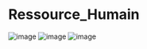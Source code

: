# Ressource_Humain
![image](https://github.com/fadwalalloucht/Ressource_Humain/assets/79417630/4effe42b-b586-4b2f-b65f-89aad8a92406)
![image](https://github.com/fadwalalloucht/Ressource_Humain/assets/79417630/2ddd2278-cc4c-439a-901b-bd91195af6ae)
![image](https://github.com/fadwalalloucht/Ressource_Humain/assets/79417630/67b3e91f-cf6a-40cb-8c9a-3abb0dc7c3dd)
